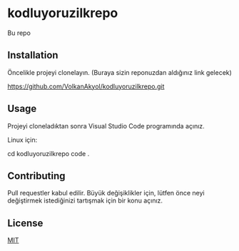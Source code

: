 # kodluyoruzilkrepo
Bu repo 


## Installation
Öncelikle projeyi clonelayın. (Buraya sizin reponuzdan aldığınız link gelecek)

https://github.com/VolkanAkyol/kodluyoruzilkrepo.git


## Usage
Projeyi cloneladıktan sonra Visual Studio Code programında açınız.

Linux için:

cd kodluyoruzilkrepo
code .


 ## Contributing
Pull requestler kabul edilir. Büyük değişiklikler için, lütfen önce neyi değiştirmek istediğinizi tartışmak için bir konu açınız.

## License
[MIT](https://choosealicense.com/licenses/mit/)
